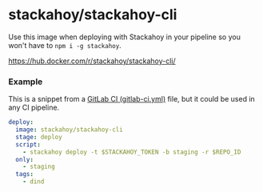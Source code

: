 # stackahoy/stackahoy-cli

Use this image when deploying with Stackahoy in your pipeline so you won't have to `npm i -g stackahoy`.

https://hub.docker.com/r/stackahoy/stackahoy-cli/

### Example

This is a snippet from a [GitLab CI (gitlab-ci.yml)](https://docs.gitlab.com/ee/ci/yaml/) file, but it could be used in any CI pipeline.

```yml
deploy:
  image: stackahoy/stackahoy-cli
  stage: deploy
  script:
    - stackahoy deploy -t $STACKAHOY_TOKEN -b staging -r $REPO_ID
  only:
    - staging
  tags:
    - dind
```
